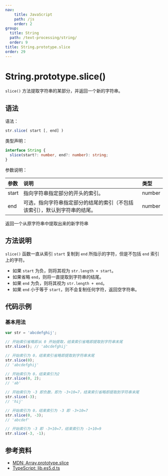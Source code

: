 ```yaml
---
nav:
    title: JavaScript
    path: /js
    order: 2
group:
  title: String
  path: /text-processing/string/
  order: 9
title: String.prototype.slice
order: 29
---
```


# String.prototype.slice()

`slice()` 方法提取字符串的某部分，并返回一个新的字符串。

## 语法

语法：

```js
str.slice( start [, end] )
```

类型声明：

```ts
interface String {
  slice(start?: number, end?: number): string;
}
```

参数说明：

| 参数  | 说明                                                                       | 类型   |
| :---- | :------------------------------------------------------------------------- | :----- |
| start | 指向字符串指定部分的开头的索引。                                           | number |
| end   | 可选，指向字符串指定部分的结尾的索引（不包括该索引），默认到字符串的结尾。 | number |

返回一个从原字符串中提取出来的新字符串

## 方法说明

`slice()` 函数一直从索引 `start` 复制到 `end` 所指示的字符，但是不包括 `end` 索引上的字符。

- 如果 `start` 为负，则将其视为 `str.length + start`。
- 如果省略 `end`，则将一直提取到字符串的结尾。
- 如果 `end` 为负，则将其视为 `str.length + end`。
- 如果 `end` 小于等于 `start`，则不会复制任何字符，返回空字符串。

## 代码示例

### 基本用法

```js
var str = 'abcdefghij';

// 开始索引省略即从 0 开始提取，结束索引省略即提取到字符串末尾
str.slice(); // 'abcdefghij'

// 开始索引为 0，结束索引省略即提取到字符串末尾
str.slice(0);
// 'abcdefghij'

// 开始索引为 0，结束索引为2
str.slice(0, 2);
// 'ab'

// 开始索引为 -3 即负数，即为 -3+10=7，结束索引省略即提取到字符串末尾
str.slice(-3);
// 'hij'

// 开始索引为 0，结束索引为 -3 即 -3+10=7
str.slice(0, -3);
// 'abcdef'

// 开始索引为 -3 即 -3+10=7，结束索引为 -1+10=9
str.slice(-3, -1);
```

## 参考资料

- [MDN: Array.prototype.slice](https://developer.mozilla.org/zh-CN/docs/Web/JavaScript/Reference/Global_Objects/String/slice)
- [TypeScript: lib.es5.d.ts](https://github.com/microsoft/TypeScript/blob/main/lib/lib.es5.d.ts)
